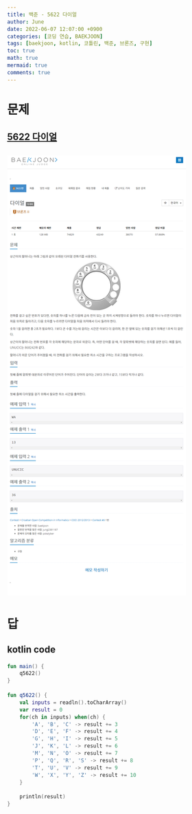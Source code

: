 ```yaml
---
title: 백준 - 5622 다이얼
author: June
date: 2022-06-07 12:07:00 +0900
categories: [코딩 연습, BAEKJOON]
tags: [baekjoon, kotlin, 코틀린, 백준, 브론즈, 구현]
toc: true
math: true
mermaid: true
comments: true
---
```

# 문제
## [5622 다이얼](https://www.acmicpc.net/problem/5622)
## ![screencapture](/posts/coding-practice/baekjoon/screencapture-acmicpc-net-problem-5622.png)

# 답
## kotlin code
```kotlin
fun main() {
    q5622()
}

fun q5622() {
    val inputs = readln().toCharArray()
    var result = 0
    for(ch in inputs) when(ch) {
        'A', 'B', 'C' -> result += 3
        'D', 'E', 'F' -> result += 4
        'G', 'H', 'I' -> result += 5
        'J', 'K', 'L' -> result += 6
        'M', 'N', 'O' -> result += 7
        'P', 'Q', 'R', 'S' -> result += 8
        'T', 'U', 'V' -> result += 9
        'W', 'X', 'Y', 'Z' -> result += 10
    }

    println(result)
}
```